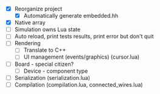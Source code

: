 - [x] Reorganize project
  - [x] Automatically generate embedded.hh
- [x] Native array
- [ ] Simulation owns Lua state
- [ ] Auto reload, print tests results, print error but don't quit
- [ ] Rendering
  - [ ] Translate to C++
  - [ ] UI management (events/graphics) (cursor.lua)
- [ ] Board - special citizen?
  - [ ] Device - component type
- [ ] Serialization (serialization.lua)
- [ ] Compilation (compilation.lua, connected_wires.lua)
